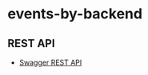# events-by-backend

## REST API

* [Swagger REST API](https://eventsby.herokuapp.com/swagger-ui.html)
